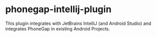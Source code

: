 # phonegap-intellij-plugin

This plugin integrates with JetBrains IntelliJ (and Android Studio) and integrates PhoneGap in existing Android Projects.
